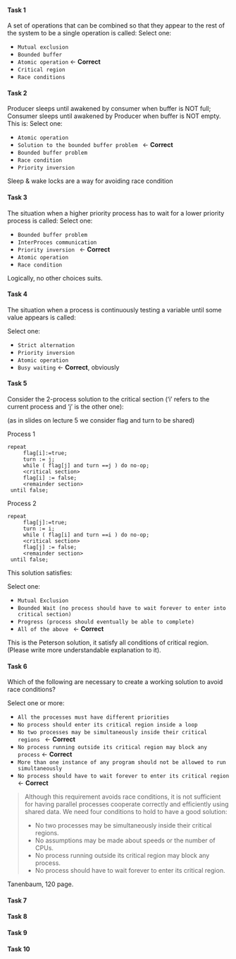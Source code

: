 #### Task 1

A set of operations that can be combined so that they appear to the rest of the system to be a single operation is called:
Select one:
- ```Mutual exclusion```
- ```Bounded buffer```
- ```Atomic operation``` <- **Correct**
- ```Critical region```
- ```Race conditions```

#### Task 2

Producer sleeps until awakened by consumer when buffer is NOT full; Consumer sleeps until awakened by Producer when buffer is NOT empty. This is:
Select one:
- ```Atomic operation```
- ```Solution to the bounded buffer problem ``` <- **Correct**
- ```Bounded buffer problem```
- ```Race condition```
- ```Priority inversion```

Sleep & wake locks are a way for avoiding race condition 

#### Task 3

The situation when a higher priority process has to wait for a lower priority process is called:
Select one:
- ```Bounded buffer problem```
- ```InterProces communication```
- ```Priority inversion ``` <- **Correct**
- ```Atomic operation```
- ```Race condition```

Logically, no other choices suits.

#### Task 4

The situation when a process is continuously testing a variable until some value appears is called:

Select one:
- ```Strict alternation```
- ```Priority inversion```
- ```Atomic operation``` 
- ```Busy waiting``` <- **Correct**, obviously

#### Task 5

Consider the 2-process solution to the critical section (‘i’ refers to the current process and ‘j’ is the other one): 

(as in slides on lecture 5 we consider flag and turn to be shared)


Process 1
```
repeat
     flag[i]:=true;
     turn := j;
     while ( flag[j] and turn ==j ) do no-op;
     <critical section>
     flag[i] := false;
     <remainder section>
 until false;
```

Process 2
```
repeat
     flag[j]:=true;
     turn := i;
     while ( flag[i] and turn ==i ) do no-op;
     <critical section>
     flag[j] := false;
     <remainder section>
 until false;
```

This solution satisfies:

Select one:
- ```Mutual Exclusion``` 
- ```Bounded Wait (no process should have to wait forever to enter into critical section)``` 
- ```Progress (process should eventually be able to complete)```
- ```All of the above ``` <- **Correct**

This is the Peterson solution, it satisfy all conditions of critical region. 
(Please write more understandable explanation to it).

#### Task 6

Which of the following are necessary to create a working solution to avoid race conditions?

Select one or more:
- ```All the processes must have different priorities```
- ```No process should enter its critical region inside a loop```
- ```No two processes may be simultaneously inside their critical regions ``` <- **Correct**
- ```No process running outside its critical region may block any process``` <- **Correct**
- ```More than one instance of any program should not be allowed to run simultaneously```
- ```No process should have to wait forever to enter its critical region ``` <- **Correct**

> Although this requirement avoids race conditions, it is not sufficient for having
parallel processes cooperate correctly and efficiently using shared data. We need
four conditions to hold to have a good solution:
>- No two processes may be simultaneously inside their critical regions.
>- No assumptions may be made about speeds or the number of CPUs.
>- No process running outside its critical region may block any process.
>- No process should have to wait forever to enter its critical region.

Tanenbaum, 120 page.

#### Task 7

#### Task 8

#### Task 9


#### Task 10